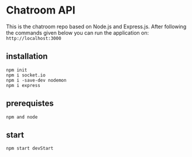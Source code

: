 # Chatroom API  

This is the chatroom repo based on Node.js and Express.js. After following the commands given below you can run the application on: `http://localhost:3000`

## installation 

```
npm init
npm i socket.io
npm i -save-dev nodemon
npm i express
```

## prerequistes
``` npm and node ```

## start
```
npm start devStart
```
